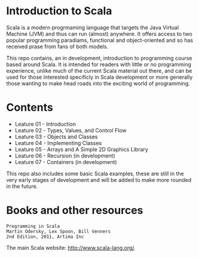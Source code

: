 Introduction to Scala
=====================

Scala is a modern progrmaming language that targets the Java Virtual Machine
 (JVM) and thus can run (almost) anywhere. It offers access to two popular 
programming paradiams, functional and object-oriented and so has received
prase from fans of both models.

This repo contains, an in development, introduction to programming course 
based around Scala. It is intended for readers with little or no programming
experience, unlike much of the current Scala material out there, and can be
used for those interested specificly in Scala development or more generally
those wanting to make head roads into the exciting world of programming. 


Contents
========

* Leature 01 - Introduction
* Leature 02 - Types, Values, and Control Flow
* Leature 03 - Objects and Classes
* Leature 04 - Implementing Classes 
* Leature 05 - Arrays and A Simple 2D Graphics Library
* Leature 06 - Recursion (in development)
* Leature 07 - Containers (in development)

This repo also includes some basic Scala examples, these are still in the very
early stages of development and will be added to make more rounded in the 
future.

Books and other resources
===========================

```
Programming in Scala
Martin Odersky, Lex Spoon, Bill Venners
2nd Edition, 2011, Artima Inc
```

The main Scala website: http://www.scala-lang.org/.

